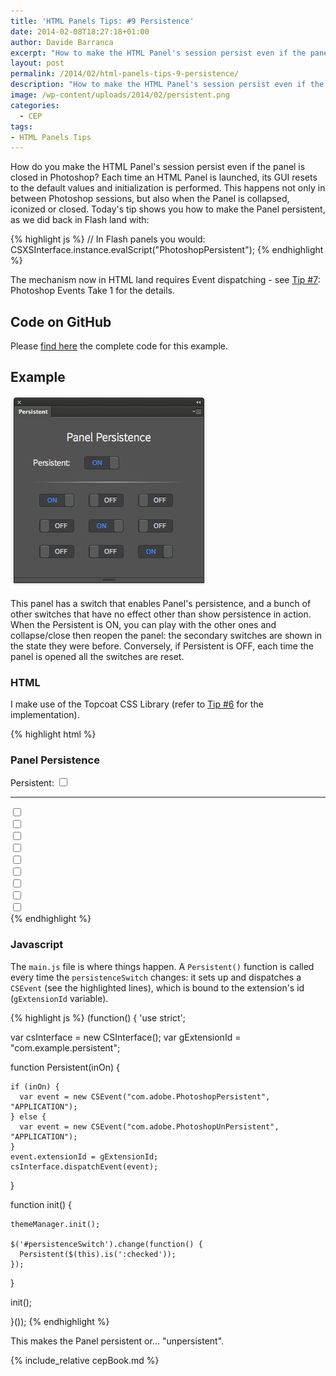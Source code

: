 ```yaml
---
title: 'HTML Panels Tips: #9 Persistence'
date: 2014-02-08T18:27:18+01:00
author: Davide Barranca
excerpt: "How to make the HTML Panel's session persist even if the panel is closed in Photoshop."
layout: post
permalink: /2014/02/html-panels-tips-9-persistence/
description: "How to make the HTML Panel's session persist even if the panel is closed in Photoshop."
image: /wp-content/uploads/2014/02/persistent.png
categories:
  - CEP
tags:
- HTML Panels Tips
---
```


How do you make the HTML Panel's session persist even if the panel is closed in Photoshop? Each time an HTML Panel is launched, its GUI resets to the default values and initialization is performed. This happens not only in between Photoshop sessions, but also when the Panel is collapsed, iconized or closed. Today's tip shows you how to make the Panel persistent, as we did back in Flash land with:

{% highlight js %}
// In Flash panels you would:
CSXSInterface.instance.evalScript("PhotoshopPersistent");
{% endhighlight %}

The mechanism now in HTML land requires Event dispatching - see [Tip #7](/2014/02/html-panels-tips-7-events-photoshopregisterevent-photoshopcallback/ "HTML Panels Tips: #7 Photoshop Events, Take 1"): Photoshop Events Take 1 for the details.

## Code on GitHub

Please [find here](https://github.com/undavide/PS-Panels-Boilerplate/tree/master/src/com.undavide.persistent1 "Persistence Panel on GitHub") the complete code for this example.

## Example

![Persistent](/wp-content/uploads/2014/02/persistent.png)

This panel has a switch that enables Panel's persistence, and a bunch of other switches that have no effect other than show persistence in action. When the Persistent is ON, you can play with the other ones and collapse/close then reopen the panel: the secondary switches are shown in the state they were before. Conversely, if Persistent is OFF, each time the panel is opened all the switches are reset.

### HTML

I make use of the Topcoat CSS Library (refer to [Tip #6](/2014/02/html-panels-tips-6-integrating-topcoat-css/ "HTML Panels Tips: #6 integrating Topcoat CSS") for the implementation).

{% highlight html %}
<!doctype html>
<html>

<head>
  <meta charset="utf-8">
  <link id="hostStyle" rel="stylesheet" href="css/theme.css" />
  <link id="theme" rel="stylesheet" href="css/light.css" />
  <title></title>
</head>

<body>

  <div id="container">
    <h3 class="center">Panel Persistence</h3>
    <label class="switch-label">Persistent:</label>
    <label class="topcoat-switch">
      <input id="persistenceSwitch" type="checkbox" class="topcoat-switch__input">
      <div class="topcoat-switch__toggle"></div>
    </label>
    <hr>
    <div class="flex-container">
      <label class="topcoat-switch switch">
        <input id="testSwitch1" type="checkbox" class="topcoat-switch__input">
        <div class="topcoat-switch__toggle"></div>
      </label>
      <label class="topcoat-switch switch">
        <input id="testSwitch2" type="checkbox" class="topcoat-switch__input">
        <div class="topcoat-switch__toggle"></div>
      </label>
      <label class="topcoat-switch switch">
        <input id="testSwitch3" type="checkbox" class="topcoat-switch__input">
        <div class="topcoat-switch__toggle"></div>
      </label>
      <label class="topcoat-switch switch">
        <input id="testSwitch4" type="checkbox" class="topcoat-switch__input">
        <div class="topcoat-switch__toggle"></div>
      </label>
      <label class="topcoat-switch switch">
        <input id="testSwitch5" type="checkbox" class="topcoat-switch__input">
        <div class="topcoat-switch__toggle"></div>
      </label>
      <label class="topcoat-switch switch">
        <input id="testSwitch6" type="checkbox" class="topcoat-switch__input">
        <div class="topcoat-switch__toggle"></div>
      </label>
      <label class="topcoat-switch switch">
        <input id="testSwitch7" type="checkbox" class="topcoat-switch__input">
        <div class="topcoat-switch__toggle"></div>
      </label>
      <label class="topcoat-switch switch">
        <input id="testSwitch8" type="checkbox" class="topcoat-switch__input">
        <div class="topcoat-switch__toggle"></div>
      </label>
      <label class="topcoat-switch switch">
        <input id="testSwitch9" type="checkbox" class="topcoat-switch__input">
        <div class="topcoat-switch__toggle"></div>
      </label>
    </div>
  </div>

  <script src="js/libs/CSInterface-4.0.0.js"></script>
  <script src="js/libs/jquery-2.0.2.min.js"></script>
  <script src="js/themeManager.js"></script>
  <script src="js/main.js"></script>

</body>

</html>
{% endhighlight %}

### Javascript

The `main.js` file is where things happen. A `Persistent()` function is called every time the `persistenceSwitch` changes: it sets up and dispatches a `CSEvent` (see the highlighted lines), which is bound to the extension's id (`gExtensionId` variable).

{% highlight js %}
(function() {
  'use strict';

  var csInterface = new CSInterface();
  var gExtensionId = "com.example.persistent";

  function Persistent(inOn) {

    if (inOn) {
      var event = new CSEvent("com.adobe.PhotoshopPersistent", "APPLICATION");
    } else {
      var event = new CSEvent("com.adobe.PhotoshopUnPersistent", "APPLICATION");
    }
    event.extensionId = gExtensionId;
    csInterface.dispatchEvent(event);
  }

  function init() {

    themeManager.init();

    $('#persistenceSwitch').change(function() {
      Persistent($(this).is(':checked'));
    });
  }

  init();

}());
{% endhighlight %}

This makes the Panel persistent or... "unpersistent".

{% include_relative cepBook.md %}
